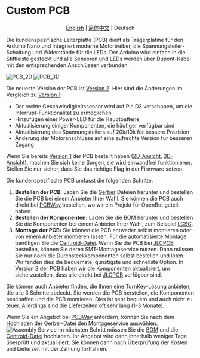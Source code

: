 # Custom PCB

<p align="center">
  <a href="README.md">English</a> |
  <a href="README_CN.md">简体中文</a> |
  <span>Deutsch</span>
</p>

Die kundenspezifische Leiterplatte (PCB) dient als Trägerplatine für den Arduino Nano und integriert moderne Motortreiber, die Spannungsteiler-Schaltung und Widerstände für die LEDs. Der Arduino wird einfach in die Stiftleiste gesteckt und alle Sensoren und LEDs werden über Dupont-Kabel mit den entsprechenden Anschlüssen verbunden.

![PCB_2D](../../../docs/images/pcb_2d_v2.png)
![PCB_3D](../../../docs/images/pcb_3d_v2.png)

Die neueste Version der PCB ist [Version 2](v2). Hier sind die Änderungen im Vergleich zu [Version 1](v1):

- Der rechte Geschwindigkeitssensor wird auf Pin D3 verschoben, um die Interrupt-Funktionalität zu ermöglichen
- Hinzufügen einer Power-LED für die Hauptbatterie
- Aktualisierung einiger Komponenten, die häufiger verfügbar sind
- Aktualisierung des Spannungsteilers auf 20k/10k für bessere Präzision
- Änderung der Motoranschlüsse auf eine aufrechte Version für besseren Zugang

Wenn Sie bereits [Version 1](v1) der PCB bestellt haben ([2D-Ansicht](../../../docs/images/pcb_2d_v1.png), [3D-Ansicht](../../../docs/images/pcb_3d_v1.png)), machen Sie sich keine Sorgen, sie wird einwandfrei funktionieren. Stellen Sie nur sicher, dass Sie das richtige Flag in der Firmware setzen.

Die kundenspezifische PCB umfasst die folgenden Schritte:

1) **Bestellen der PCB**: Laden Sie die [Gerber](v2/gerber_v2.zip) Dateien herunter und bestellen Sie die PCB bei einem Anbieter Ihrer Wahl. Sie können die PCB auch direkt bei [PCBWay](https://www.pcbway.com/project/shareproject/OpenBot__Turning_Smartphones_into_Robots.html) bestellen, wo wir ein Projekt für OpenBot geteilt haben.
2) **Bestellen der Komponenten:** Laden Sie die [BOM](v2/BOM_v2.csv) herunter und bestellen Sie die Komponenten bei einem Anbieter Ihrer Wahl, zum Beispiel [LCSC](https://lcsc.com).
3) **Montage der PCB:** Sie können die PCB entweder selbst montieren oder von einem Anbieter montieren lassen. Für die automatisierte Montage benötigen Sie die [Centroid-Datei](v2/centroid_file_v2.csv). Wenn Sie die PCB bei [JLCPCB](https://jlcpcb.com/) bestellen, können Sie deren SMT-Montageservice nutzen. Dann müssen Sie nur noch die Durchsteckkomponenten selbst bestellen und löten. Wir fanden dies die bequemste, günstigste und schnellste Option. In [Version 2](v2) der PCB haben wir die Komponenten aktualisiert, um sicherzustellen, dass alle direkt bei [JLCPCB](https://jlcpcb.com/) verfügbar sind.

Sie können auch Anbieter finden, die Ihnen eine TurnKey-Lösung anbieten, die alle 3 Schritte abdeckt. Sie werden die PCB herstellen, die Komponenten beschaffen und die PCB montieren. Dies ist sehr bequem und auch nicht zu teuer. Allerdings sind die Lieferzeiten oft sehr lang (1-3 Monate).

Wenn Sie ein Angebot bei [PCBWay](https://www.pcbway.com/orderonline.aspx) anfordern, können Sie nach dem Hochladen der Gerber-Datei den Montageservice auswählen.
![Assembly Service](../../../docs/images/assembly_service.jpg)
Im nächsten Schritt müssen Sie die [BOM](v2/BOM_v2.csv) und die [Centroid-Datei](v2/centroid_file_v2.csv) hochladen. Ihr Angebot wird dann innerhalb weniger Tage überprüft und aktualisiert. Sie können dann nach Überprüfung der Kosten und Lieferzeit mit der Zahlung fortfahren.
